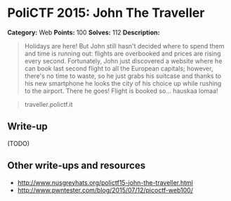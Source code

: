 # PoliCTF 2015: John The Traveller

**Category:** Web
**Points:** 100
**Solves:** 112
**Description:**

> Holidays are here! But John still hasn't decided where to spend them and time is running out: flights are overbooked and prices are rising every second. Fortunately, John just discovered a website where he can book last second flight to all the European capitals; however, there's no time to waste, so he just grabs his suitcase and thanks to his new smartphone he looks the city of his choice up while rushing to the airport. There he goes! Flight is booked so... hauskaa lomaa!

> traveller.polictf.it

## Write-up

(TODO)

## Other write-ups and resources

* <http://www.nusgreyhats.org/polictf15-john-the-traveller.html>
* <http://www.pwntester.com/blog/2015/07/12/picoctf-web100/>